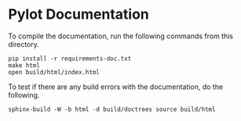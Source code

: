 # Pylot Documentation

To compile the documentation, run the following commands from this directory.

```
pip install -r requirements-doc.txt
make html
open build/html/index.html
```

To test if there are any build errors with the documentation, do the following.

```
sphinx-build -W -b html -d build/doctrees source build/html
```
